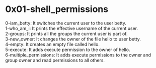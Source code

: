 # 0x01-shell_permissions
0-iam_betty: It switches the current user to the user betty.  
1-who_am_i: It prints the effective username of the current user.  
2-groups: It prints all the groups the current user is part of.  
3-new_owner: It changes the owner of the file hello to user betty.  
4-empty: It creates an empty file called hello.  
5-execute: It adds execute permission to the owner of hello.  
6-multiple_permissions: It adds execute permissions to the owner and group owner and read permissions to all others.  
